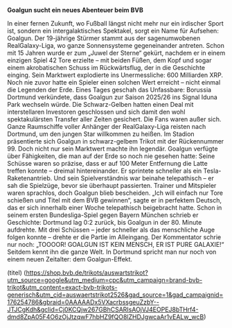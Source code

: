 **Goalgun sucht ein neues Abenteuer beim BVB**

In einer fernen Zukunft, wo Fußball längst nicht mehr nur ein irdischer Sport ist, sondern ein intergalaktisches Spektakel, sorgt ein Name für Aufsehen: Goalgun.
Der 19-jährige Stürmer stammt aus der sagenumwobenen RealGalaxy-Liga, wo ganze Sonnensysteme gegeneinander antreten. Schon mit 15 Jahren wurde er zum „Juwel der Sterne“ gekürt, nachdem er in einem einzigen Spiel 42 Tore erzielte – mit beiden Füßen, dem Kopf und sogar einem akrobatischen Schuss im Rückwärtsflug, der in die Geschichte einging.
Sein Marktwert explodierte ins Unermessliche: 600 Milliarden XRP. Noch nie zuvor hatte ein Spieler einen solchen Wert erreicht – nicht einmal die Legenden der Erde.
Eines Tages geschah das Unfassbare: Borussia Dortmund verkündete, dass Goalgun zur Saison 2025/26 ins Signal Iduna Park wechseln würde. Die Schwarz-Gelben hatten einen Deal mit interstellaren Investoren geschlossen und sich damit den wohl spektakulärsten Transfer aller Zeiten gesichert.
Die Fans waren außer sich. Ganze Raumschiffe voller Anhänger der RealGalaxy-Liga reisten nach Dortmund, um den jungen Star willkommen zu heißen. Im Stadion präsentierte sich Goalgun in schwarz-gelbem Trikot mit der Rückennummer 99.
Doch nicht nur sein Marktwert machte ihn legendär. Goalgun verfügte über Fähigkeiten, die man auf der Erde so noch nie gesehen hatte:
Seine Schüsse waren so präzise, dass er auf 100 Meter Entfernung die Latte treffen konnte – dreimal hintereinander.
Er sprintete schneller als ein Tesla-Raketenantrieb.
Und sein Spielverständnis war beinahe telepathisch – er sah die Spielzüge, bevor sie überhaupt passierten.
Trainer und Mitspieler waren sprachlos, doch Goalgun blieb bescheiden. „Ich will einfach nur Tore schießen und Titel mit dem BVB gewinnen“, sagte er in perfektem Deutsch, das er sich innerhalb einer Woche telepathisch beigebracht hatte.
Schon in seinem ersten Bundesliga-Spiel gegen Bayern München schrieb er Geschichte: Dortmund lag 0:2 zurück, bis Goalgun in der 80. Minute aufdrehte. Mit drei Schüssen – jeder schneller als das menschliche Auge folgen konnte – drehte er die Partie im Alleingang. Der Kommentator schrie nur noch:
„TOOOOR! GOALGUN IST KEIN MENSCH, ER IST PURE GALAXIE!“
Seitdem kennt ihn die ganze Welt. In Dortmund spricht man nur noch von einem neuen Zeitalter: dem Goalgun-Effekt.

(titel) (https://shop.bvb.de/trikots/auswartstrikot?utm_source=google&utm_medium=cpc&utm_campaign=brand-bvb-trikot&utm_content=exact-bvb-trikots-generisch&utm_cid=auswaertstrikot2526&gad_source=1&gad_campaignid=176254786&gbraid=0AAAAADx5VXacrbssgeuZzbY--JTJCgKdh&gclid=Cj0KCQjw267GBhCSARIsAOjVJ4EOPEJ8bTHrf4-dmd8ZpA05F4O6zOjJtzqwF7hbHZ9fQO8lZHDJgwcaAr1vEALw_wcB)
